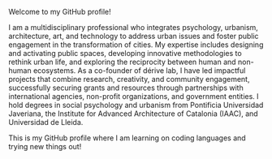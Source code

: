 Welcome to my GitHub profile!

I am a multidisciplinary professional who integrates psychology, urbanism, architecture, art, and technology to address urban issues and foster public engagement in the transformation of cities. My expertise includes designing and activating public spaces, developing innovative methodologies to rethink urban life, and exploring the reciprocity between human and non-human ecosystems. As a co-founder of dérive lab, I have led impactful projects that combine research, creativity, and community engagement, successfully securing grants and resources through partnerships with international agencies, non-profit organizations, and government entities. I hold degrees in social psychology and urbanism from Pontificia Universidad Javeriana, the Institute for Advanced Architecture of Catalonia (IAAC), and Universidad de Lleida.

This is my GitHub profile where I am learning on coding languages and trying new things out!

